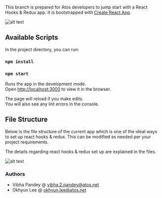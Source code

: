 This branch is prepared for Atos developers to jump start with a React Hooks & Redux app. It is bootstrapped with [Create React App](https://github.com/facebook/create-react-app).

![alt text](https://github.com/Rushikesh-Dhule/React-JS/blob/react-hooks-redux/public/todolist.png)

## Available Scripts

In the project directory, you can run:

### `npm install`

### `npm start`

Runs the app in the development mode.<br>
Open [http://localhost:3000](http://localhost:3000) to view it in the browser.

The page will reload if you make edits.<br>
You will also see any lint errors in the console.

## File Structure

Below is the file structure of the current app which is one of the ideal ways to set up react hooks & redux. This can be modified as needed per your project requirements.

The details regarding react hooks & redux set up are explained in the files.

![alt text](https://github.com/Rushikesh-Dhule/React-JS/blob/react-hooks-redux/public/file-structure.png)


### Authors
- Vibha Pandey @ vibha.2.pandey@atos.net
- Okhyun Lee @ okhyun.lee@atos.net